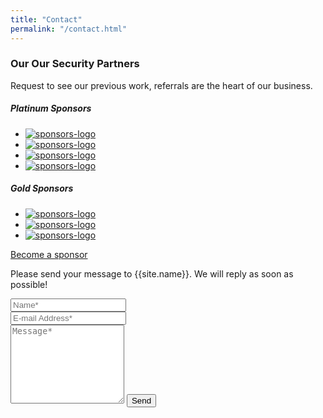 ```yaml
---
title: "Contact"
permalink: "/contact.html"
---
```


<section class="sponsors section  overlay-white">
	<div class="container">
		<div class="row">
			<div class="col-12">
				<div class="section-title">
					<h3>Our <span class="alternate">Our Security Partners</span></h3>
					<p>Request to see our previous work, referrals are the heart of our business.</p>
				</div>
			</div>
		</div>
		<div class="row">
			<div class="col-12">
				<!-- Title -->
				<div class="sponsor-title text-center">
					<h5>Platinum Sponsors</h5>
				</div>
				<div class="block text-center">
					<!-- Sponsors image list -->
					<ul class="list-inline sponsors-list">
						<li class="list-inline-item">
							<div class="image-block text-center">
								<a href="#">
									<img src="{{ BASE_PATH }}/assets/images/sponsor1.png" alt="sponsors-logo" class="img-fluid">
								</a>
							</div>
						</li>
						<li class="list-inline-item">
							<div class="image-block text-center">
								<a href="#">
									<img src="images/sponsors/pt-spon-two.png" alt="sponsors-logo" class="img-fluid">
								</a>
							</div>
						</li>
						<li class="list-inline-item">
							<div class="image-block text-center">
								<a href="#">
									<img src="images/sponsors/pt-spon-three.png" alt="sponsors-logo" class="img-fluid">
								</a>
							</div>
						</li>
						<li class="list-inline-item">
							<div class="image-block text-center">
								<a href="#">
									<img src="images/sponsors/pt-spon-four.png" alt="sponsors-logo" class="img-fluid">
								</a>
							</div>
						</li>
					</ul>
				</div>
				<!-- Title -->
				<div class="sponsor-title text-center">
					<h5>Gold Sponsors</h5>
				</div>
				<div class="block text-center">
					<!-- Sponsors image list -->
					<ul class="list-inline sponsors-list">
						<li class="list-inline-item">
							<div class="image-block text-center">
								<a href="#">
									<img src="images/sponsors/gl-spon-one.png" alt="sponsors-logo" class="img-fluid">
								</a>
							</div>
						</li>
						<li class="list-inline-item">
							<div class="image-block text-center">
								<a href="#">
									<img src="images/sponsors/gl-spon-two.png" alt="sponsors-logo" class="img-fluid">
								</a>
							</div>
						</li>
						<li class="list-inline-item">
							<div class="image-block text-center">
								<a href="#">
									<img src="images/sponsors/gl-spon-three.png" alt="sponsors-logo" class="img-fluid">
								</a>
							</div>
						</li>
					</ul>
				</div>
				<div class="sponsor-btn text-center">
					<a href="#" class="btn btn-main-md">Become a sponsor</a>
				</div>
			</div>
		</div>
	</div>
</section>

<!--====  End of Sponsors  ====-->

<form action="https://formspree.io/f/xvolpjnz" method="POST">    
<p class="mb-4">Please send your message to {{site.name}}. We will reply as soon as possible!</p>
<div class="form-group row">
<div class="col-md-6">
<input class="form-control" type="text" name="name" placeholder="Name*" required>
</div>
<div class="col-md-6">
<input class="form-control" type="email" name="_replyto" placeholder="E-mail Address*" required>
</div>
</div>
<textarea rows="8" class="form-control mb-3" name="message" placeholder="Message*" required></textarea>    
<input class="btn btn-success" type="submit" value="Send">
</form>
